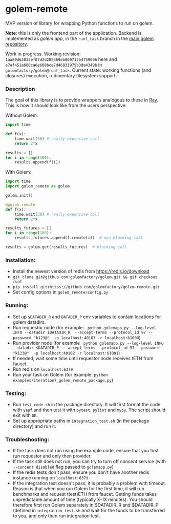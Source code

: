 # golem-remote

MVP version of library for wrapping Python functions to run on golem.

**Note**: this is only the frontend part of the application. Backend is implemented as *golem app*, in the `runf_task` branch in the [main golem repository](github.com:golemfactory/golem).

Work in progress. Working revision: `1aa80d62032ef07d2d285669eb009712b4759096` here and `e7af451a600ca6e608bce7d46831975b3da4349b` in `golemfactory/golem@runf_task`.
Current state: working functions (and closures) execution, rudimentary filesystem support.

### Description
The goal of this library is to provide wrappers analogous to these in [Ray](https://github.com/ray-project/ray). This is how it should look like from the users perspective:

Without Golem:
```python
import time

def f(x):
    time.wait(30) # really expensive call
    return 2*x

results = []
for i in range(100):
    results.append(f(i))
```

With Golem:
```python
import time
import golem_remote as golem

golem.init()

@golem.remote
def f(x):
    time.wait(30) # really expensive call
    return 2*x

results_futures = []
for i in range(100):
    results_futures.append(f.remote(i))  # non-blocking call

results = golem.get(results_futures)  # blocking call
```

### Installation:
 - Install the newest version of redis from https://redis.io/download
 - `git clone git@github.com:golemfactory/golem.git && git checkout runf`
 - `pip install git+https://github.com/golemfactory/golem-remote.git` 
 - Set config options in `golem_remote/config.py`

### Running:
 - Set up `$DATADIR_R` and `DATADIR_P` env variables to contain locations for golem datadirs.  
 - Run requestor node (for example: ```
   python golemapp.py --log-level INFO --datadir $DATADIR_R 
   --accept-terms --protocol_id 97 --password "k123@" 
   -p localhost:40103 -r localhost:61000```)
 - Run provider node (for example ```
   python golemapp.py --log-level INFO --datadir $DATADIR_P 
   --accept-terms --protocol_id 97 --password "k123@" 
   -p localhost:40102 -r localhost:61001```)
 - If needed, wait some time until requestor node receives tETH from faucet.
 - Run redis on `localhost:6379`
 - Run your task on Golem (for example: `python examples/iteration7_golem_remote_package.py`)

### Testing:
 - Run `test_code.sh` in the package directory. It will first format the code with `yapf` and then test it with `pytest`, `pylint` and `mypy`. The script should exit with `OK`.
 - Set up appropriate paths in `integration_test.sh` (in the package directory) and run it.

### Troubleshooting:
 - If the task does not run using the example code, ensure that you first run requestor and only then provider.
 - If the task still does not run, you can try to turn off concent service (with `--concent disabled` flag passed to `golemapp.py`)
 - If the redis tests don't pass, ensure you don't have another redis instance running on `localhost:6379`
 - If the integration test doesn't pass, it is probably a problem with timeout. Reason is that when you run Golem for the first time, it will run benchmarks and request t(est)ETH from faucet. Getting funds takes unpredictable amount of time (typically X-1X minutes). You should therefore first run Golem separately in $DATADIR_R and $DATADIR_P (defined in `integration_test.sh` and wait for the funds to be transferred to you, and only then run integration test.
